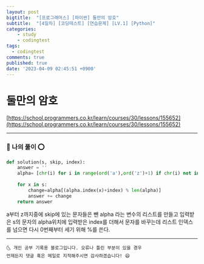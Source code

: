 ```yaml
---
layout: post
bigtitle:  "[프로그래머스] [파이썬] 둘만의 암호"
subtitle:  "[4일차] [코딩테스트] [연습문제] [LV.1] [Python]"
categories:
    - study
    - codingtest
tags:
  - codingtest
comments: true
published: true
date: '2023-04-09 02:45:51 +0900'
---
```


# 둘만의 암호

[https://school.programmers.co.kr/learn/courses/30/lessons/155652](https://school.programmers.co.kr/learn/courses/30/lessons/155652)


---

### 🚀 나의 풀이 ⭕

```python
def solution(s, skip, index):
    answer = ''
    alpha= [chr(i) for i in range(ord('a'),ord('z')+1) if chr(i) not in skip]
    
    for x in s:
        change=alpha[(alpha.index(x)+index) % len(alpha)]
        answer += change
    return answer
```

a부터 z까지중에 skip에 있는 문자들은 뺀 alpha 라는 변수의 리스트를 만들고 
입력받은 s의 문자의 alpha위치에 입력받은 index를 더해서 문자를 바꾸는데 리스트 인덱스를 넘으면 다시 0번째부터 세기 위해 %를 쓴다. 


***
    🌜 개인 공부 기록용 블로그입니다. 오류나 틀린 부분이 있을 경우 
    언제든지 댓글 혹은 메일로 지적해주시면 감사하겠습니다! 😄